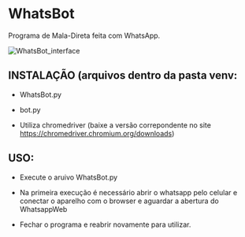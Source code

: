 # WhatsBot
Programa de Mala-Direta feita com WhatsApp.

![WhatsBot_interface](https://user-images.githubusercontent.com/52266505/123186720-1f81f100-d46f-11eb-9f66-fd772ec77ebe.PNG)


## INSTALAÇÃO (arquivos dentro da pasta venv:
  * WhatsBot.py
  
  * bot.py
  
  * Utiliza chromedriver (baixe a versão correpondente no site https://chromedriver.chromium.org/downloads)
  
## USO:
  * Execute o aruivo WhatsBot.py
  
  * Na primeira execução é necessário abrir o whatsapp pelo celular e conectar o aparelho com o browser e aguardar a abertura do WhatsappWeb
  
  * Fechar o programa e reabrir novamente para utilizar.
